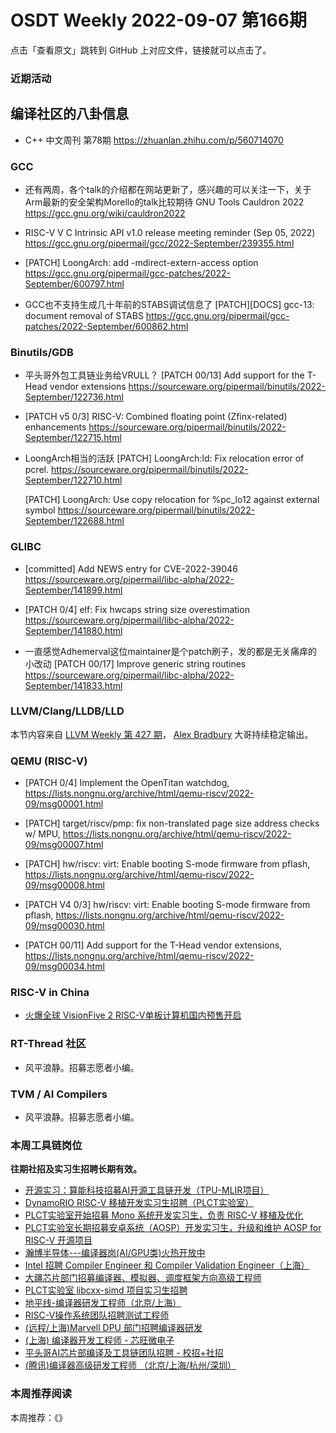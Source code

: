 # OSDT Weekly 2022-09-07 第166期

点击「查看原文」跳转到 GitHub 上对应文件，链接就可以点击了。

### 近期活动

## 编译社区的八卦信息

- C++ 中文周刊 第78期 https://zhuanlan.zhihu.com/p/560714070

### GCC

- 还有两周，各个talk的介绍都在网站更新了，感兴趣的可以关注一下，关于Arm最新的安全架构Morello的talk比较期待
  GNU Tools Cauldron 2022
  https://gcc.gnu.org/wiki/cauldron2022

- RISC-V V C Intrinsic API v1.0 release meeting reminder (Sep 05, 2022)
  https://gcc.gnu.org/pipermail/gcc/2022-September/239355.html

- [PATCH] LoongArch: add -mdirect-extern-access option
  https://gcc.gnu.org/pipermail/gcc-patches/2022-September/600797.html

- GCC也不支持生成几十年前的STABS调试信息了
  [PATCH][DOCS] gcc-13: document removal of STABS
  https://gcc.gnu.org/pipermail/gcc-patches/2022-September/600862.html

### Binutils/GDB

- 平头哥外包工具链业务给VRULL？
  [PATCH 00/13] Add support for the T-Head vendor extensions
  https://sourceware.org/pipermail/binutils/2022-September/122736.html

- [PATCH v5 0/3] RISC-V: Combined floating point (Zfinx-related) enhancements
  https://sourceware.org/pipermail/binutils/2022-September/122715.html

- LoongArch相当的活跃
  [PATCH] LoongArch:ld: Fix relocation error of pcrel.
  https://sourceware.org/pipermail/binutils/2022-September/122710.html

  [PATCH] LoongArch: Use copy relocation for %pc_lo12 against external symbol
  https://sourceware.org/pipermail/binutils/2022-September/122688.html

### GLIBC

- [committed] Add NEWS entry for CVE-2022-39046
  https://sourceware.org/pipermail/libc-alpha/2022-September/141899.html

- [PATCH 0/4] elf: Fix hwcaps string size overestimation
  https://sourceware.org/pipermail/libc-alpha/2022-September/141880.html

- 一直感觉Adhemerval这位maintainer是个patch刷子，发的都是无关痛痒的小改动
  [PATCH 00/17] Improve generic string routines
  https://sourceware.org/pipermail/libc-alpha/2022-September/141833.html

### LLVM/Clang/LLDB/LLD

本节内容来自 [LLVM Weekly 第 427 期](http://llvmweekly.org/issue/427)，
[Alex Bradbury](https://www.linkedin.com/in/alex-bradbury/) 大哥持续稳定输出。

### QEMU (RISC-V)

- [PATCH 0/4] Implement the OpenTitan watchdog,
  https://lists.nongnu.org/archive/html/qemu-riscv/2022-09/msg00001.html

- [PATCH] target/riscv/pmp: fix non-translated page size address checks w/ MPU,
  https://lists.nongnu.org/archive/html/qemu-riscv/2022-09/msg00007.html

- [PATCH] hw/riscv: virt: Enable booting S-mode firmware from pflash,
  https://lists.nongnu.org/archive/html/qemu-riscv/2022-09/msg00008.html

- [PATCH V4 0/3] hw/riscv: virt: Enable booting S-mode firmware from pflash,
  https://lists.nongnu.org/archive/html/qemu-riscv/2022-09/msg00030.html

- [PATCH 00/11] Add support for the T-Head vendor extensions,
  https://lists.nongnu.org/archive/html/qemu-riscv/2022-09/msg00034.html

### RISC-V in China

- [火爆全球 VisionFive 2 RISC-V单板计算机国内预售开启](https://mp.weixin.qq.com/s/13Oq_ysZ5DoTtdd2PBnG2A)

### RT-Thread 社区

- 风平浪静。招募志愿者小编。

### TVM / AI Compilers

- 风平浪静。招募志愿者小编。

### 本周工具链岗位

**往期社招及实习生招聘长期有效。**

- [开源实习：算能科技招募AI开源工具链开发（TPU-MLIR项目）](https://mp.weixin.qq.com/s/IBJh0ip4k11PzIMZecsWSw)
- [DynamoRIO RISC-V 移植开发实习生招聘（PLCT实验室）](https://mp.weixin.qq.com/s/J_5TjT6DOqeOXJXQI5VQxw)
- [PLCT实验室开始招募 Mono 系统开发实习生，负责 RISC-V 移植及优化](https://mp.weixin.qq.com/s/whEW7Hay1jIP1tBzIPay1A)
- [PLCT实验室长期招募安卓系统（AOSP）开发实习生，升级和维护 AOSP for RISC-V 开源项目](https://mp.weixin.qq.com/s/dJP2cEB1nex2inR5c-cJog)
- [瀚博半导体---编译器岗(AI/GPU类)火热开放中](https://mp.weixin.qq.com/s/8_KjZYa2Il4PglaGyBWk4Q)
- [Intel 招聘 Compiler Engineer 和 Compiler Validation Engineer（上海）](https://mp.weixin.qq.com/s/I3DWxXODNoLRr0kN2xMZLQ)
- [大疆芯片部门招募编译器、模拟器、调度框架方向高级工程师](https://mp.weixin.qq.com/s/Wn5NzAtUTwQNXKRvMVQWLA)
- [PLCT实验室 libcxx-simd 项目实习生招聘](https://mp.weixin.qq.com/s/EIVx5cY74GlodirySY97Qw)
- [地平线-编译器研发工程师（北京/上海）](https://mp.weixin.qq.com/s/MYObl7iWIbyrTz9hCmKWYA)
- [RISC-V操作系统团队招聘测试工程师](https://mp.weixin.qq.com/s/inLFS4pI1F74m_oJ2I7xjQ)
- [(远程/上海)Marvell DPU 部门招聘编译器研发](https://mp.weixin.qq.com/s/B6JjAhF3TZjezD1tjYHDaw)
- [(上海) 编译器开发工程师 - 芯旺微电子](https://mp.weixin.qq.com/s/nqe1-7qffnc0CaejYkpKyw)
- [平头哥AI芯片部编译及工具链团队招聘 - 校招+社招](https://mp.weixin.qq.com/s/kARbXtJotRPCNMrV-yOanA)
- [(腾讯)编译器高级研发工程师 （北京/上海/杭州/深圳）](https://mp.weixin.qq.com/s/DF-2qmHmpKZtJ1djHXM1Ug)

### 本周推荐阅读

本周推荐：《》
